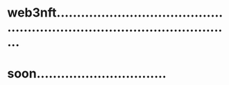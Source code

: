 # web3nft.................................................................................................
# soon................................
